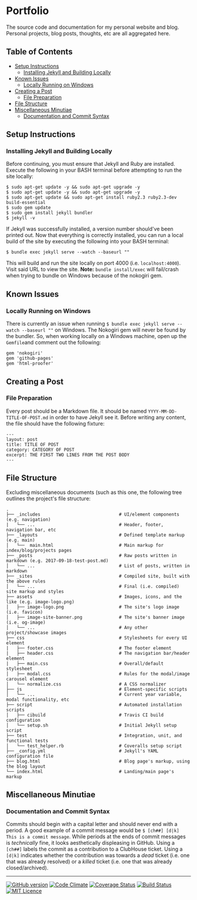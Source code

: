# Portfolio
The source code and documentation for my personal website and blog. Personal projects, blog posts, thoughts, etc are all aggregated here.

## Table of Contents
* [Setup Instructions](#setup-instructions)
  * [Installing Jekyll and Building Locally](#installing-jekyll-and-building-locally)
* [Known Issues](#known-issues)
  * [Locally Running on Windows](#locally-running-on-windows)
* [Creating a Post](#creating-a-post)
  * [File Preparation](#file-preparation)
* [File Structure](#file-structure)
* [Miscellaneous Minutiae](#miscellaneous-minutiae)
  * [Documentation and Commit Syntax](#documentation-and-commit-syntax)

## Setup Instructions
### Installing Jekyll and Building Locally
Before continuing, you must ensure that Jekyll and Ruby are installed. Execute the following in your BASH terminal before attempting to run the site locally:
```
$ sudo apt-get update -y && sudo apt-get upgrade -y
$ sudo apt-get update -y && sudo apt-get upgrade -y
$ sudo apt-get update && sudo apt-get install ruby2.3 ruby2.3-dev build-essential
$ sudo gem update
$ sudo gem install jekyll bundler
$ jekyll -v
```
If Jekyll was successfully installed, a version number should've been printed out. Now that everything is correctly installed, you can run a local build of the site by executing the following into your BASH terminal:
```
$ bundle exec jekyll serve --watch --baseurl ""
```
This will build and run the site locally on port 4000 (i.e. `localhost:4000`). Visit said URL to view the site. **Note:** `bundle install/exec` will fail/crash when trying to bundle on Windows because of the nokogiri gem. 

## Known Issues
### Locally Running on Windows
There is currently an issue when running `$ bundle exec jekyll serve --watch --baseurl ""` on Windows. The Nokogiri gem will never be found by the bundler. So, when working locally on a Windows machine, open up the `Gemfile`and comment out the following:
```
gem 'nokogiri'
gem 'github-pages'
gem 'html-proofer'
```

## Creating a Post
### File Preparation
Every post should be a Markdown file. It should be named `YYYY-MM-DD-TITLE-OF-POST.md` in order to have Jekyll see it. Before writing any content, the file should have the following fixture:
```
---
layout: post
title: TITLE OF POST
category: CATEGORY OF POST
excerpt: THE FIRST TWO LINES FROM THE POST BODY
---
```

## File Structure
Excluding miscellaneous documents (such as this one, the following tree outlines the project's file structure:
```
.
├── _includes                              # UI/element components (e.g. navigation)
|   └── ...                                # Header, footer, navigation bar, etc
├── _layouts                               # Defined template markup (e.g. main)
│   └──  main.html                         # Main markup for index/blog/projects pages
├── _posts                                 # Raw posts written in markdown (e.g. 2017-09-18-test-post.md)
│   └── ...                                # List of posts, written in markdown
├── _sites                                 # Compiled site, built with the above rules
│   └── ...                                # Final (i.e. compiled) site markup and styles
├── assets                                 # Images, icons, and the like (e.g. image-logo.png)
│   ├── image-logo.png                     # The site's logo image (i.e. favicon)
│   ├── image-site-banner.png              # The site's banner image (i.e. og-image)
│   └── ...                                # Any other project/showcase images
├── css                                    # Stylesheets for every UI element
|   ├── footer.css                         # The footer element
|   ├── header.css                         # The navigation bar/header element
|   ├── main.css                           # Overall/default stylesheet
│   ├── modal.css                          # Rules for the modal/image carousel element
│   └── normalize.css                      # A CSS normalizer
├── js                                     # Element-specific scripts
│   └── ...                                # Current year variable, modal functionality, etc
├── script                                 # Automated installation scripts
│   ├── cibuild                            # Travis CI build configuration 
│   └── setup.sh                           # Initial Jekyll setup script
├── test                                   # Integration, unit, and functional tests
│   └── test_helper.rb                     # Coveralls setup script
├── _config.yml                            # Jekyll's YAML configuration file
├── blog.html                              # Blog page's markup, using the blog layout
└── index.html                             # Landing/main page's markup
```

## Miscellaneous Minutiae
### Documentation and Commit Syntax
Commits should begin with a capital letter and should never end with a period. A good example of a commit message would be `$ [ch##] [d|k] This is a commit message`. While periods at the ends of commit messages is _technically_ fine, it looks aesthetically displeasing in GitHub. Using a `[ch##]` labels the commit as a contribution to a ClubHouse ticket. Using a `[d|k]` indicates whether the contribution was towards a _dead_ ticket (i.e. one that was already resolved) or a _killed_ ticket (i.e. one that was already closed/archived).

---

[![GitHub version](https://badge.fury.io/gh/FlatlanderWoman%2Fportfolio.svg)](https://badge.fury.io/gh/FlatlanderWoman%2Fportfolio) [![Code Climate](https://codeclimate.com/github/FlatlanderWoman/portfolio.svg)](https://codeclimate.com/github/FlatlanderWoman/portfolio) [![Coverage Status](https://coveralls.io/repos/github/FlatlanderWoman/portfolio/badge.svg?branch=master)](https://coveralls.io/github/FlatlanderWoman/portfolio?branch=master) [![Build Status](https://travis-ci.org/FlatlanderWoman/portfolio.svg?branch=master)](https://travis-ci.org/FlatlanderWoman/portfolio) [![MIT Licence](https://badges.frapsoft.com/os/mit/mit.png?v=103)](https://opensource.org/licenses/mit-license.php)
